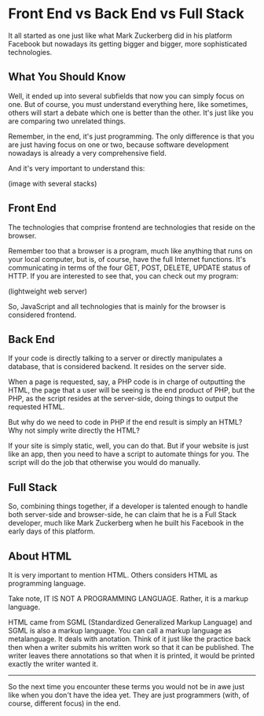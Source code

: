 # Front End vs Back End vs Full Stack
It all started as one just like what Mark Zuckerberg
did in his platform Facebook but nowadays its getting
bigger and bigger, more sophisticated technologies.

## What You Should Know
Well, it ended up into several subfields that now
you can simply focus on one. But of course, you must
understand everything here, like sometimes,
others will start a debate which one is better than
the other. It's just like you are comparing two
unrelated things.

Remember, in the end, it's just programming. 
The only difference is that you are just having
focus on one or two, because software development
nowadays is already a very comprehensive field.

And it's very important to understand this:

(image with several stacks)

## Front End
The technologies that comprise frontend are
technologies that reside on the browser.

Remember too that a browser is a program,
much like anything that runs on your local
computer, but is, of course, have the full
Internet functions. It's communicating
in terms of the four GET, POST, DELETE, UPDATE
status of HTTP. If you are interested to see
that, you can check out my program:

(lightweight web server)

So, JavaScript and all technologies that
is mainly for the browser is considered frontend.

## Back End
If your code is directly talking to a server
or directly manipulates a database, that is 
considered backend. It resides on the server
side.

When a page is requested, say, a PHP code
is in charge of outputting the HTML,
the page that a user will be seeing is the 
end product of PHP, but the PHP, as the 
script resides at the server-side,
doing things to output the requested HTML.

But why do we need to code in PHP if
the end result is simply an HTML? 
Why not simply write directly the HTML?

If your site is simply static, well, you can
do that. But if your website is just like
an app, then you need to have a script
to automate things for you. The script
will do the job that otherwise you would
do manually.

## Full Stack
So, combining things together, if a 
developer is talented enough to handle
both server-side and browser-side, he
can claim that he is a Full Stack developer,
much like Mark Zuckerberg when he built
his Facebook in the early days of this platform.

## About HTML
It is very important to mention HTML. Others
considers HTML as programming language.

Take note, IT IS NOT A PROGRAMMING LANGUAGE.
Rather, it is a markup language. 

HTML came from SGML (Standardized Generalized
Markup Language) and SGML is also
a markup language. You can call a markup
language as metalanguage. It deals with anotation.
Think of it just like the practice
back then when a writer submits his
written work so that it can be published.
The writer leaves there annotations so that
when it is printed, it would be printed
exactly the writer wanted it.  

---
So the next time you encounter these terms
you would not be in awe just like
when you don't have the idea yet. They
are just programmers (with, of course,
different focus) in the end.
